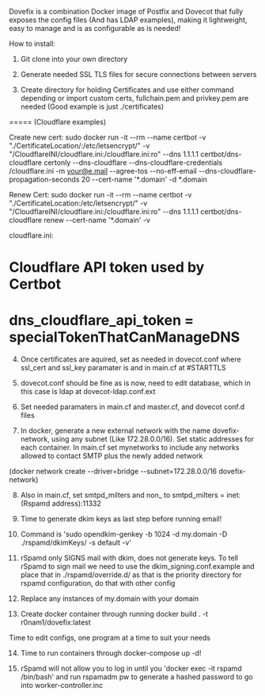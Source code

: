 Dovefix is a combination Docker image of Postfix and Dovecot that fully exposes the config files (And has LDAP examples),
making it lightweight, easy to manage and is as configurable as is needed!

How to install:
1. Git clone into your own directory

2. Generate needed SSL TLS files for secure connections between servers

3. Create directory for holding Certificates and use either command depending or import custom certs, fullchain.pem and privkey.pem are needed
(Good example is just ./certificates)

=====
(Cloudflare examples)

Create new cert:
sudo docker run -it --rm --name certbot -v "./CertificateLocation/:/etc/letsencrypt/" -v "/CloudflareINI/cloudflare.ini:/cloudflare.ini:ro" --dns 1.1.1.1 certbot/dns-cloudflare certonly --dns-cloudflare --dns-cloudflare-credentials /cloudflare.ini -m your@e.mail --agree-tos --no-eff-email --dns-cloudflare-propagation-seconds 20 --cert-name '*.domain' -d *.domain

Renew Cert:
sudo docker run -it --rm --name certbot -v "./CertificateLocation:/etc/letsencrypt/" -v "/CloudflareINI/cloudflare.ini:/cloudflare.ini:ro" --dns 1.1.1.1 certbot/dns-cloudflare renew --cert-name '*.domain' -v

cloudflare.ini:
# Cloudflare API token used by Certbot
dns_cloudflare_api_token = specialTokenThatCanManageDNS
=====

4. Once certificates are aquired, set as needed in dovecot.conf where ssl_cert and ssl_key paramater is and in main.cf at #STARTTLS

5. dovecot.conf should be fine as is now, need to edit database, which in this case is ldap at dovecot-ldap.conf.ext

6. Set needed paramaters in main.cf and master.cf, and dovecot conf.d files

7. In docker, generate a new external network with the name dovefix-network, using any subnet (Like 172.28.0.0/16). Set static addresses for each container. In main.cf set mynetworks to include any networks allowed to contact SMTP plus the newly added network

(docker network create --driver=bridge --subnet=172.28.0.0/16 dovefix-network)

8. Also in main.cf, set smtpd_milters and non_ to smtpd_milters = inet:(Rspamd address):11332

9. Time to generate dkim keys as last step before running email!

10. Command is 'sudo opendkim-genkey -b 1024 -d my.domain -D ./rspamd/dkimKeys/ -s default -v'

11. rSpamd only SIGNS mail with dkim, does not generate keys. To tell rSpamd to sign mail we need to use the dkim_signing.conf.example and place that in ./rspamd/override.d/ as that is the priority directory for rspamd configuration, do that with other config

12. Replace any instances of my.domain with your domain

13. Create docker container through running docker build . -t r0nam1/dovefix:latest

Time to edit configs, one program at a time to suit your needs

14. Time to run containers through docker-compose up -d!

15. rSpamd will not allow you to log in until you 'docker exec -it rspamd /bin/bash' and run rspamadm pw to generate a hashed password to go into worker-controller.inc


